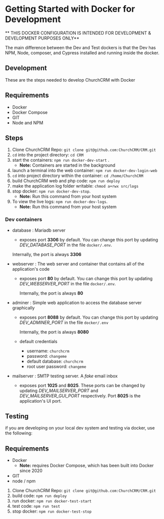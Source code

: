 Getting Started with Docker for Development
===========================

** THIS DOCKER CONFIGURATION IS INTENDED FOR DEVELOPMENT & DEVELOPMENT PURPOSES ONLY**

The main difference between the Dev and Test dockers is that the Dev has NPM, Node, composer, and Cypress installed and running inside the docker.


Development
-------------

These are the steps needed to develop ChurchCRM with Docker

## Requirements

* Docker
* Docker Compose
* GIT
* Node and NPM

## Steps

1. Clone ChurchCRM Repo: `git clone git@github.com:ChurchCRM/CRM.git`
2. `cd` into the project directory: `cd CRM`
3. start the containers: `npm run docker-dev-start` .
    * **Note:** Containers are started in the background
4. launch a terminal into the web container: `npm run docker-dev-login-web`
5. `cd` into project directory within the container: `cd /home/ChurchCRM`
6. build ChurchCRM web and php code: `npm run deploy`
7. make the application log folder writable: `chmod a+rwx src/logs`
8. stop docker: `npm run docker-dev-stop`.
    * **Note:** Run this command from your host system
9. To view the live logs: `npm run docker-dev-logs`.
    * **Note:** Run this command from your host system

### Dev containers
   - database : Mariadb server
      - exposes port **3306** by default. You can change this port by updating *DEV_DATABASE_PORT* in the file `docker/.env`.

      Internally, the port is always **3306**
   - webserver : The web server and container that contains all of the application's code
      - exposes port **80** by default. You can change this port by updating *DEV_WEBSERVER_PORT* in the file `docker/.env`.

         Internally, the port is always **80**
   - adminer : Simple web application to access the database server graphically
      - exposes port **8088** by default. You can change this port by updating *DEV_ADMINER_PORT* in the file `docker/.env`

         Internally, the port is always **8080**
      - default credentials
         - username: `churchcrm`
         - password: `changeme`
         - default database: `churchcrm`
         - root user password: `changeme`

   - mailserver : SMTP testing server. A *fake* email inbox
      - exposes port **1025** and **8025**. These ports can be changed
        by updating *DEV_MAILSERVER_PORT* and *DEV_MAILSERVER_GUI_PORT* respectively.
        Port **8025** is the application's UI port.

Testing
-----------------

if you are developing on your local dev system and testing via docker, use the following:

## Requirements

* Docker
   * **Note:** requires Docker Compose, which has been built into Docker since 2020
* GIT
* node / npm

1. Clone ChurchCRM Repo: `git clone git@github.com:ChurchCRM/CRM.git`
2. build code: `npm run deploy`
3. run docker: `npm run docker-test-start`
4. test code: `npm run test`
5. stop docker: `npm run docker-test-stop`